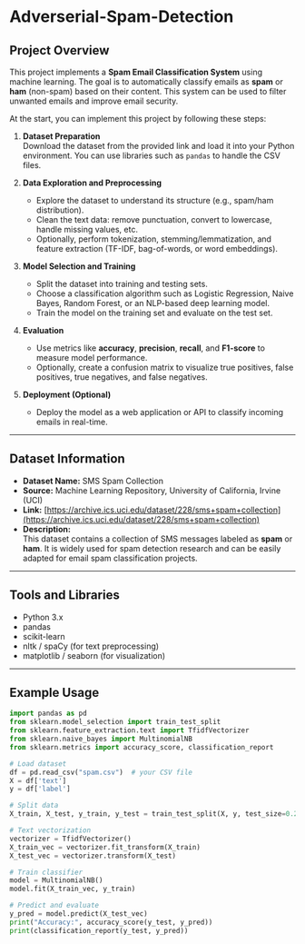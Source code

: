 # Adverserial-Spam-Detection


## Project Overview

This project implements a **Spam Email Classification System** using machine learning. The goal is to automatically classify emails as **spam** or **ham** (non-spam) based on their content. This system can be used to filter unwanted emails and improve email security.

At the start, you can implement this project by following these steps:

1. **Dataset Preparation**  
   Download the dataset from the provided link and load it into your Python environment. You can use libraries such as `pandas` to handle the CSV files.

2. **Data Exploration and Preprocessing**  
   - Explore the dataset to understand its structure (e.g., spam/ham distribution).  
   - Clean the text data: remove punctuation, convert to lowercase, handle missing values, etc.  
   - Optionally, perform tokenization, stemming/lemmatization, and feature extraction (TF-IDF, bag-of-words, or word embeddings).

3. **Model Selection and Training**  
   - Split the dataset into training and testing sets.  
   - Choose a classification algorithm such as Logistic Regression, Naive Bayes, Random Forest, or an NLP-based deep learning model.  
   - Train the model on the training set and evaluate on the test set.

4. **Evaluation**  
   - Use metrics like **accuracy**, **precision**, **recall**, and **F1-score** to measure model performance.  
   - Optionally, create a confusion matrix to visualize true positives, false positives, true negatives, and false negatives.

5. **Deployment (Optional)**  
   - Deploy the model as a web application or API to classify incoming emails in real-time.

---

## Dataset Information

- **Dataset Name:** SMS Spam Collection  
- **Source:** Machine Learning Repository, University of California, Irvine (UCI)  
- **Link:** [https://archive.ics.uci.edu/dataset/228/sms+spam+collection](https://archive.ics.uci.edu/dataset/228/sms+spam+collection)  
- **Description:**  
  This dataset contains a collection of SMS messages labeled as **spam** or **ham**. It is widely used for spam detection research and can be easily adapted for email spam classification projects.

---

## Tools and Libraries

- Python 3.x  
- pandas  
- scikit-learn  
- nltk / spaCy (for text preprocessing)  
- matplotlib / seaborn (for visualization)

---

## Example Usage

```python
import pandas as pd
from sklearn.model_selection import train_test_split
from sklearn.feature_extraction.text import TfidfVectorizer
from sklearn.naive_bayes import MultinomialNB
from sklearn.metrics import accuracy_score, classification_report

# Load dataset
df = pd.read_csv("spam.csv")  # your CSV file
X = df['text']
y = df['label']

# Split data
X_train, X_test, y_train, y_test = train_test_split(X, y, test_size=0.2, random_state=42)

# Text vectorization
vectorizer = TfidfVectorizer()
X_train_vec = vectorizer.fit_transform(X_train)
X_test_vec = vectorizer.transform(X_test)

# Train classifier
model = MultinomialNB()
model.fit(X_train_vec, y_train)

# Predict and evaluate
y_pred = model.predict(X_test_vec)
print("Accuracy:", accuracy_score(y_test, y_pred))
print(classification_report(y_test, y_pred))
